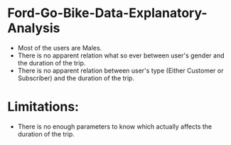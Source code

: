 # Ford-Go-Bike-Data-Explanatory-Analysis
- Most of the users are Males.
- There is no apparent relation what so ever between user's gender and the duration of the trip.
- There is no apparent relation between user's type (Either Customer or Subscriber) and the duration of the trip.
# Limitations:
- There is no enough parameters to know which actually affects the duration of the trip.
